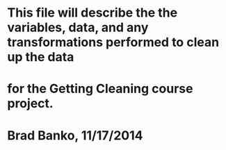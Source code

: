 #
# This file will describe the the variables, data, and any transformations performed to clean up the data
# for the Getting Cleaning course project.
#
# Brad Banko, 11/17/2014
#
